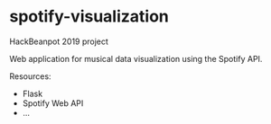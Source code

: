 # spotify-visualization
HackBeanpot 2019 project

Web application for musical data visualization using the Spotify API.

Resources:
  - Flask
  - Spotify Web API
  - ...
